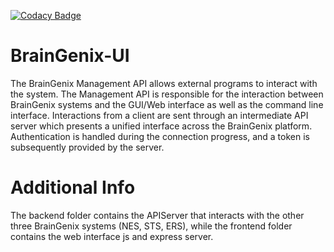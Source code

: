 [![Codacy Badge](https://app.codacy.com/project/badge/Grade/64cf77885d8442a9ac39389d3fcdf3cd)](https://www.codacy.com/gh/carboncopies/BrainGenix-UI/dashboard?utm_source=github.com&amp;utm_medium=referral&amp;utm_content=carboncopies/BrainGenix-UI&amp;utm_campaign=Badge_Grade)

# BrainGenix-UI
The BrainGenix Management API allows external programs to interact with the system. The Management API is responsible for the interaction between BrainGenix systems and the GUI/Web interface as well as the command line interface. Interactions from a client are sent through an intermediate API server which presents a unified interface across the BrainGenix platform. Authentication is handled during the connection progress, and a token is subsequently provided by the server.

# Additional Info
The backend folder contains the APIServer that interacts with the other three BrainGenix systems (NES, STS, ERS), while the frontend folder contains the web interface js and express server.
